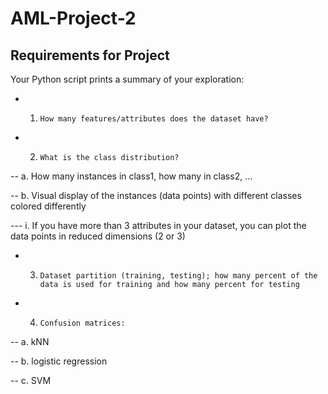 # AML-Project-2
## Requirements for Project

Your Python script prints a summary of your exploration:

- 1.     How many features/attributes does the dataset have?

- 2.     What is the class distribution?

-- a.     How many instances in class1, how many in class2, …

-- b.     Visual display of the instances (data points) with different classes colored differently

--- i.     If you have more than 3 attributes in your dataset, you can plot the data points in reduced dimensions (2 or 3)

- 3.     Dataset partition (training, testing); how many percent of the data is used for training and how many percent for testing

- 4.     Confusion matrices:

-- a.     kNN

-- b.     logistic regression

-- c.      SVM

